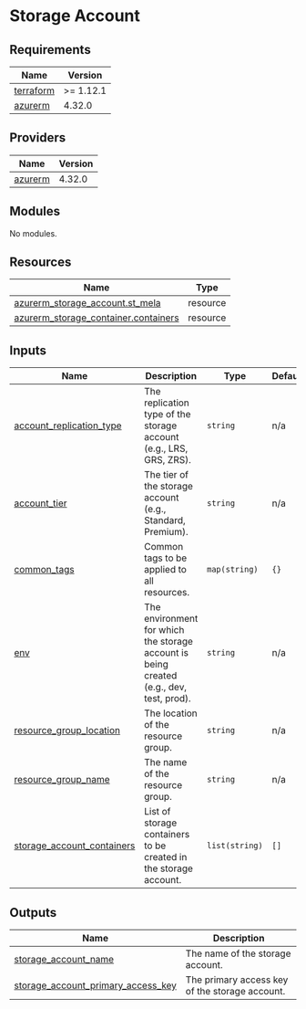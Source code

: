 # Storage Account

<!-- BEGIN_TF_DOCS -->
## Requirements

| Name | Version |
|------|---------|
| <a name="requirement_terraform"></a> [terraform](#requirement\_terraform) | >= 1.12.1 |
| <a name="requirement_azurerm"></a> [azurerm](#requirement\_azurerm) | 4.32.0 |

## Providers

| Name | Version |
|------|---------|
| <a name="provider_azurerm"></a> [azurerm](#provider\_azurerm) | 4.32.0 |

## Modules

No modules.

## Resources

| Name | Type |
|------|------|
| [azurerm_storage_account.st_mela](https://registry.terraform.io/providers/hashicorp/azurerm/4.32.0/docs/resources/storage_account) | resource |
| [azurerm_storage_container.containers](https://registry.terraform.io/providers/hashicorp/azurerm/4.32.0/docs/resources/storage_container) | resource |

## Inputs

| Name | Description | Type | Default | Required |
|------|-------------|------|---------|:--------:|
| <a name="input_account_replication_type"></a> [account\_replication\_type](#input\_account\_replication\_type) | The replication type of the storage account (e.g., LRS, GRS, ZRS). | `string` | n/a | yes |
| <a name="input_account_tier"></a> [account\_tier](#input\_account\_tier) | The tier of the storage account (e.g., Standard, Premium). | `string` | n/a | yes |
| <a name="input_common_tags"></a> [common\_tags](#input\_common\_tags) | Common tags to be applied to all resources. | `map(string)` | `{}` | no |
| <a name="input_env"></a> [env](#input\_env) | The environment for which the storage account is being created (e.g., dev, test, prod). | `string` | n/a | yes |
| <a name="input_resource_group_location"></a> [resource\_group\_location](#input\_resource\_group\_location) | The location of the resource group. | `string` | n/a | yes |
| <a name="input_resource_group_name"></a> [resource\_group\_name](#input\_resource\_group\_name) | The name of the resource group. | `string` | n/a | yes |
| <a name="input_storage_account_containers"></a> [storage\_account\_containers](#input\_storage\_account\_containers) | List of storage containers to be created in the storage account. | `list(string)` | `[]` | no |

## Outputs

| Name | Description |
|------|-------------|
| <a name="output_storage_account_name"></a> [storage\_account\_name](#output\_storage\_account\_name) | The name of the storage account. |
| <a name="output_storage_account_primary_access_key"></a> [storage\_account\_primary\_access\_key](#output\_storage\_account\_primary\_access\_key) | The primary access key of the storage account. |
<!-- END_TF_DOCS -->
